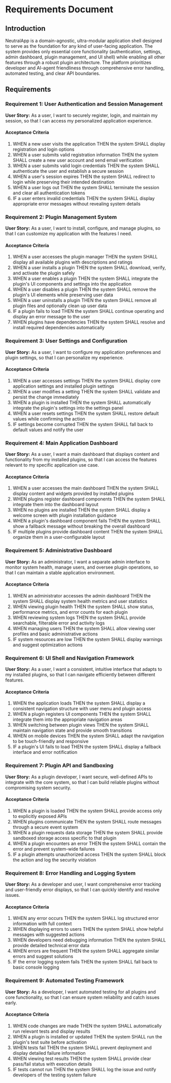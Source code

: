 # Requirements Document

## Introduction

NeutralApp is a domain-agnostic, ultra-modular application shell designed to serve as the foundation for any kind of user-facing application. The system provides only essential core functionality (authentication, settings, admin dashboard, plugin management, and UI shell) while enabling all other features through a robust plugin architecture. The platform prioritizes developer and AI-agent friendliness through comprehensive error handling, automated testing, and clear API boundaries.

## Requirements

### Requirement 1: User Authentication and Session Management

**User Story:** As a user, I want to securely register, login, and maintain my session, so that I can access my personalized application experience.

#### Acceptance Criteria

1. WHEN a new user visits the application THEN the system SHALL display registration and login options
2. WHEN a user submits valid registration information THEN the system SHALL create a new user account and send email verification
3. WHEN a user submits valid login credentials THEN the system SHALL authenticate the user and establish a secure session
4. WHEN a user's session expires THEN the system SHALL redirect to login while preserving their intended destination
5. WHEN a user logs out THEN the system SHALL terminate the session and clear all authentication tokens
6. IF a user enters invalid credentials THEN the system SHALL display appropriate error messages without revealing system details

### Requirement 2: Plugin Management System

**User Story:** As a user, I want to install, configure, and manage plugins, so that I can customize my application with the features I need.

#### Acceptance Criteria

1. WHEN a user accesses the plugin manager THEN the system SHALL display all available plugins with descriptions and ratings
2. WHEN a user installs a plugin THEN the system SHALL download, verify, and activate the plugin safely
3. WHEN a user enables a plugin THEN the system SHALL integrate the plugin's UI components and settings into the application
4. WHEN a user disables a plugin THEN the system SHALL remove the plugin's UI elements while preserving user data
5. WHEN a user uninstalls a plugin THEN the system SHALL remove all plugin files and optionally clean up user data
6. IF a plugin fails to load THEN the system SHALL continue operating and display an error message to the user
7. WHEN plugins have dependencies THEN the system SHALL resolve and install required dependencies automatically

### Requirement 3: User Settings and Configuration

**User Story:** As a user, I want to configure my application preferences and plugin settings, so that I can personalize my experience.

#### Acceptance Criteria

1. WHEN a user accesses settings THEN the system SHALL display core application settings and installed plugin settings
2. WHEN a user modifies a setting THEN the system SHALL validate and persist the change immediately
3. WHEN a plugin is installed THEN the system SHALL automatically integrate the plugin's settings into the settings panel
4. WHEN a user resets settings THEN the system SHALL restore default values while confirming the action
5. IF settings become corrupted THEN the system SHALL fall back to default values and notify the user

### Requirement 4: Main Application Dashboard

**User Story:** As a user, I want a main dashboard that displays content and functionality from my installed plugins, so that I can access the features relevant to my specific application use case.

#### Acceptance Criteria

1. WHEN a user accesses the main dashboard THEN the system SHALL display content and widgets provided by installed plugins
2. WHEN plugins register dashboard components THEN the system SHALL integrate them into the dashboard layout
3. WHEN no plugins are installed THEN the system SHALL display a welcome screen with plugin installation guidance
4. WHEN a plugin's dashboard component fails THEN the system SHALL show a fallback message without breaking the overall dashboard
5. IF multiple plugins provide dashboard content THEN the system SHALL organize them in a user-configurable layout

### Requirement 5: Administrative Dashboard

**User Story:** As an administrator, I want a separate admin interface to monitor system health, manage users, and oversee plugin operations, so that I can maintain a stable application environment.

#### Acceptance Criteria

1. WHEN an administrator accesses the admin dashboard THEN the system SHALL display system health metrics and user statistics
2. WHEN viewing plugin health THEN the system SHALL show status, performance metrics, and error counts for each plugin
3. WHEN reviewing system logs THEN the system SHALL provide searchable, filterable error and activity logs
4. WHEN managing users THEN the system SHALL allow viewing user profiles and basic administrative actions
5. IF system resources are low THEN the system SHALL display warnings and suggest optimization actions

### Requirement 6: UI Shell and Navigation Framework

**User Story:** As a user, I want a consistent, intuitive interface that adapts to my installed plugins, so that I can navigate efficiently between different features.

#### Acceptance Criteria

1. WHEN the application loads THEN the system SHALL display a consistent navigation structure with user menu and plugin access
2. WHEN a plugin registers UI components THEN the system SHALL integrate them into the appropriate navigation areas
3. WHEN switching between plugin views THEN the system SHALL maintain navigation state and provide smooth transitions
4. WHEN on mobile devices THEN the system SHALL adapt the navigation to be touch-friendly and responsive
5. IF a plugin's UI fails to load THEN the system SHALL display a fallback interface and error notification

### Requirement 7: Plugin API and Sandboxing

**User Story:** As a plugin developer, I want secure, well-defined APIs to integrate with the core system, so that I can build reliable plugins without compromising system security.

#### Acceptance Criteria

1. WHEN a plugin is loaded THEN the system SHALL provide access only to explicitly exposed APIs
2. WHEN plugins communicate THEN the system SHALL route messages through a secure event system
3. WHEN a plugin requests data storage THEN the system SHALL provide sandboxed storage access specific to that plugin
4. WHEN a plugin encounters an error THEN the system SHALL contain the error and prevent system-wide failures
5. IF a plugin attempts unauthorized access THEN the system SHALL block the action and log the security violation

### Requirement 8: Error Handling and Logging System

**User Story:** As a developer and user, I want comprehensive error tracking and user-friendly error displays, so that I can quickly identify and resolve issues.

#### Acceptance Criteria

1. WHEN any error occurs THEN the system SHALL log structured error information with full context
2. WHEN displaying errors to users THEN the system SHALL show helpful messages with suggested actions
3. WHEN developers need debugging information THEN the system SHALL provide detailed technical error data
4. WHEN errors are frequent THEN the system SHALL aggregate similar errors and suggest solutions
5. IF the error logging system fails THEN the system SHALL fall back to basic console logging

### Requirement 9: Automated Testing Framework

**User Story:** As a developer, I want automated testing for all plugins and core functionality, so that I can ensure system reliability and catch issues early.

#### Acceptance Criteria

1. WHEN code changes are made THEN the system SHALL automatically run relevant tests and display results
2. WHEN a plugin is installed or updated THEN the system SHALL run the plugin's test suite before activation
3. WHEN tests fail THEN the system SHALL prevent deployment and display detailed failure information
4. WHEN viewing test results THEN the system SHALL provide clear pass/fail status with execution details
5. IF tests cannot run THEN the system SHALL log the issue and notify developers of the testing system failure